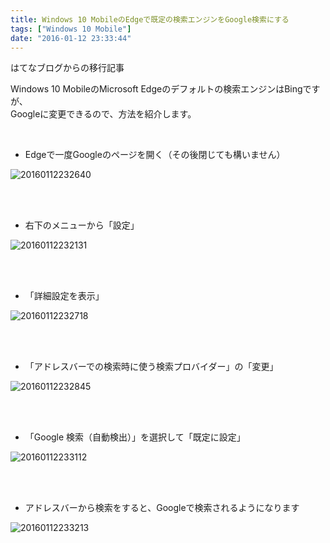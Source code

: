 ```yaml
---
title: Windows 10 MobileのEdgeで既定の検索エンジンをGoogle検索にする
tags: ["Windows 10 Mobile"]
date: "2016-01-12 23:33:44"
---
```


<div class="alert info">
はてなブログからの移行記事
</div>

Windows 10 MobileのMicrosoft Edgeのデフォルトの検索エンジンはBingですが、  
Googleに変更できるので、方法を紹介します。

<br>


* Edgeで一度Googleのページを開く（その後閉じても構いません）

![20160112232640](20160112232640.png)

<br><br>

* 右下のメニューから「設定」

![20160112232131](20160112232131.png)

<br><br>

* 「詳細設定を表示」

![20160112232718](20160112232718.png)

<br><br>

* 「アドレスバーでの検索時に使う検索プロバイダー」の「変更」

![20160112232845](20160112232845.png)

<br><br>

* 「Google 検索（自動検出）」を選択して「既定に設定」

![20160112233112](20160112233112.png)

<br><br>

* アドレスバーから検索をすると、Googleで検索されるようになります

![20160112233213](20160112233213.png)

<br><br>
